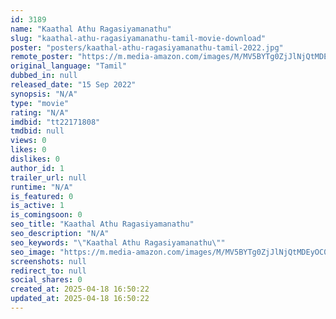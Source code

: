 ```yaml
---
id: 3189
name: "Kaathal Athu Ragasiyamanathu"
slug: "kaathal-athu-ragasiyamanathu-tamil-movie-download"
poster: "posters/kaathal-athu-ragasiyamanathu-tamil-2022.jpg"
remote_poster: "https://m.media-amazon.com/images/M/MV5BYTg0ZjJlNjQtMDEyOC00ZTY1LTgzMzUtYTc3NmQ2NTdiMTM2XkEyXkFqcGdeQXVyNTM0MDc1ODE@._V1_SX300.jpg"
original_language: "Tamil"
dubbed_in: null
released_date: "15 Sep 2022"
synopsis: "N/A"
type: "movie"
rating: "N/A"
imdbid: "tt22171808"
tmdbid: null
views: 0
likes: 0
dislikes: 0
author_id: 1
trailer_url: null
runtime: "N/A"
is_featured: 0
is_active: 1
is_comingsoon: 0
seo_title: "Kaathal Athu Ragasiyamanathu"
seo_description: "N/A"
seo_keywords: "\"Kaathal Athu Ragasiyamanathu\""
seo_image: "https://m.media-amazon.com/images/M/MV5BYTg0ZjJlNjQtMDEyOC00ZTY1LTgzMzUtYTc3NmQ2NTdiMTM2XkEyXkFqcGdeQXVyNTM0MDc1ODE@._V1_SX300.jpg"
screenshots: null
redirect_to: null
social_shares: 0
created_at: 2025-04-18 16:50:22
updated_at: 2025-04-18 16:50:22
---
```


